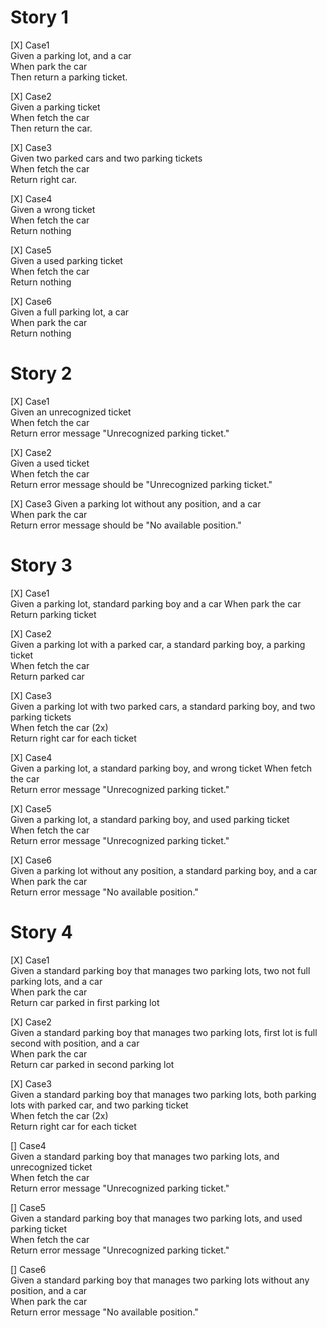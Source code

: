 # Story 1
[X] Case1  
Given a parking lot, and a car  
When park the car  
Then return a parking ticket. 

[X] Case2  
Given a parking ticket  
When fetch the car  
Then return the car.

[X] Case3  
Given two parked cars and two parking tickets  
When fetch the car  
Return right car.  

[X] Case4  
Given a wrong ticket  
When fetch the car  
Return nothing

[X] Case5  
Given a used parking ticket  
When fetch the car  
Return nothing

[X] Case6  
Given a full parking lot, a car    
When park the car  
Return nothing


# Story 2
[X] Case1  
Given an unrecognized ticket  
When fetch the car      
Return error message "Unrecognized parking ticket."    

[X] Case2  
Given a used ticket  
When fetch the car      
Return error message should be "Unrecognized parking ticket."

[X] Case3 
Given a parking lot without any position, and a car  
When park the car        
Return error message should be "No available position."  


# Story 3
[X] Case1  
Given a parking lot, standard parking boy and a car
When park the car      
Return parking ticket

[X] Case2  
Given a parking lot with a parked car, a standard parking boy, a parking ticket  
When fetch the car      
Return parked car

[X] Case3  
Given a parking lot with two parked cars, a standard parking boy, and two parking tickets  
When fetch the car (2x)     
Return right car for each ticket

[X] Case4  
Given a parking lot, a standard parking boy, and wrong ticket
When fetch the car    
Return  error message "Unrecognized parking ticket."

[X] Case5  
Given a parking lot, a standard parking boy, and used parking ticket  
When fetch the car    
Return error message "Unrecognized parking ticket."

[X] Case6  
Given a parking lot without any position, a standard parking boy, and a car  
When park the car    
Return error message "No available position."

# Story 4
[X] Case1  
Given a standard parking boy that manages two parking lots, two not full parking lots, and a car  
When park the car      
Return car parked in first parking lot

[X] Case2  
Given a standard parking boy that manages two parking lots, first lot is full second with position, and a car  
When park the car      
Return car parked in second parking lot

[X] Case3  
Given a standard parking boy that manages two parking lots, both parking lots with parked car, and two parking ticket  
When fetch the car (2x)      
Return right car for each ticket

[] Case4  
Given a standard parking boy that manages two parking lots, and unrecognized ticket  
When fetch the car    
Return  error message "Unrecognized parking ticket."

[] Case5  
Given a standard parking boy that manages two parking lots, and used parking ticket  
When fetch the car    
Return error message "Unrecognized parking ticket."

[] Case6  
Given a standard parking boy that manages two parking lots without any position, and a car  
When park the car    
Return error message "No available position."